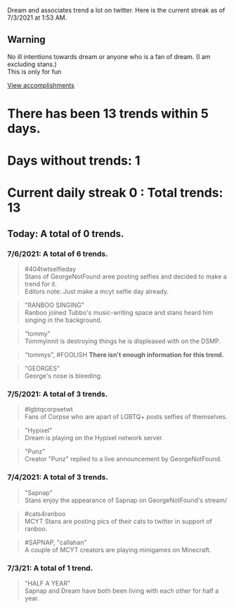 Dream and associates trend a lot on twitter. Here is the current streak as of 7/3/2021 at 1:53 AM.  
  
## Warning
No ill intentions towards dream or anyone who is a fan of dream. (I am excluding stans.)  
This is only for fun

[View accomplishments](https://dream.justodaya.ga/history)

# There has been 13 trends within 5 days.  
# Days without trends: **1**
# Current daily streak **0** : Total trends: **13**  

## Today: A total of **0** trends.

### 7/6/2021: A total of **6** trends.  
> #404twtselfieday  
> Stans of GeorgeNotFound aree posting selfies and decided to make a trend for it.  
> Editors note: Just make a mcyt selfie day already.  

> "RANBOO SINGING"  
> Ranboo joined Tubbo's music-writing space and stans heard him singing in the background.

> "tommy"  
> Tommyinnit is destroying things he is displeased with on the DSMP.

> "tommys", #FOOLISH
> **There isn't enough information for this trend.**

> "GEORGES"  
> George's nose is bleeding. 

### 7/5/2021: A total of **3** trends.
> #lgbtqcorpsetwt  
> Fans of Corpse who are apart of LGBTQ+ posts selfies of themselves.

> "Hypixel"  
> Dream is playing on the Hypixel network server.

> "Punz"  
> Creator "Punz" replied to a live announcement by GeorgeNotFound.

### 7/4/2021: A total of **3** trends.  
> "Sapnap"  
> Stans enjoy the appearance of Sapnap on GeorgeNotFound's stream/

> #cats4ranboo  
> MCYT Stans are posting pics of their cats to twitter in support of ranboo.

> #SAPNAP, "callahan"  
> A couple of MCYT creators are playing minigames on Minecraft.

### 7/3/21: A total of **1** trend.
> "HALF A YEAR"  
> Sapnap and Dream have both been living with each other for half a year.

